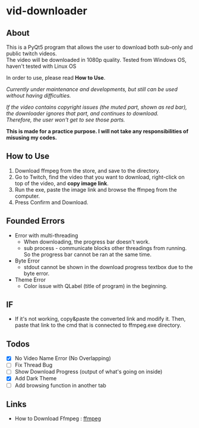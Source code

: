 # vid-downloader
About 
-------
This is a PyQt5 program that allows the user to download both sub-only and public twitch videos.  
The video will be downloaded in 1080p quality.
Tested from Windows OS, haven't tested with Linux OS

In order to use, please read **How to Use**.

*Currently under maintenance and developments, but still can be used without having difficulties.*  

*If the video contains copyright issues (the muted part, shown as red bar), the downloader ignores that part, and continues to download.*    
*Therefore, the user won't get to see those parts.*

**This is made for a practice purpose. I will not take any responsibilities of misusing my codes.**

How to Use
-------------
1. Download ffmpeg from the store, and save to the directory.
2. Go to Twitch, find the video that you want to download, right-click on top of the video, and **copy image link**.
3. Run the exe, paste the image link and browse the ffmpeg from the computer.
4. Press Confirm and Download.

Founded Errors
------------
* Error with multi-threading
  * When downloading, the progress bar doesn't work.
  * sub process - communicate blocks other threadings from running. So the progress bar cannot be ran at the same time.
* Byte Error
  * stdout cannot be shown in the download progress textbox due to the byte error.
* Theme Error
  * Color issue with QLabel (title of program) in the beginning.

IF
-----
* If it's not working, copy&paste the converted link and modify it. Then, paste that link to the cmd that is connected to ffmpeg.exe directory.

Todos
----
- [X] No Video Name Error (No Overlapping)
- [ ] Fix Thread Bug
- [ ] Show Download Progress (output of what's going on inside)
- [X] Add Dark Theme
- [ ] Add browsing function in another tab

Links
---
* How to Download Ffmpeg : [ffmpeg](https://www.wikihow.com/Install-FFmpeg-on-Windows)
